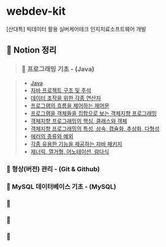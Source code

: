 # webdev-kit

[산대특] 빅데이터 활용 실버케어테크 인지치료소프트웨어 개발

## 📁 Notion 정리

> ### 💙 프로그래밍 기초 - (Java)

> - [Java](https://www.notion.so/Java-167a00321d9880c19f49e9198ab76d00?pvs=4)
> - [자바 프로젝트 구조 및 주석](https://www.notion.so/168a00321d988035aef2c0256f48e2c0?pvs=4)
> - [데이터 조작을 위한 각종 연산자](https://www.notion.so/168a00321d9880dda2d3e7b44e725e39?pvs=4)
> - [프로그램의 흐름을 제어하는 제어문](https://www.notion.so/168a00321d9880fcb0defc0bbd59cdba?pvs=4)
> - [프로그램을 객체들을 집합으로 보는 객체지향 프로그래밍](https://www.notion.so/168a00321d9880d78fbad93c92e0c23c?pvs=4)
> - [객체지향 프로그래밍의 핵심, 클래스와 객체](https://www.notion.so/168a00321d9880b3ba59d968095ea7a3?pvs=4)
> - [객체지향 프로그래밍의 특성, 상속, 캡슐화, 추상화, 다형성](https://www.notion.so/168a00321d9880de93d3f26984ad609c?pvs=4)
> - [에러의 종류와 예외](https://www.notion.so/168a00321d98809ebb06c0026bb9c0d9?pvs=4)
> - [각종 유용한 기능을 제공하는 자바 패키지](https://www.notion.so/168a00321d9880deb9f9f475d38f569d?pvs=4)
> - [제너릭, 열거형, 어노테이션, 람다식](https://www.notion.so/16ca00321d98803aa0cdd2773ebc07d3?pvs=4)

### 💙 형상(버전) 관리 - (Git & Github)

### 💙 MySQL 데이터베이스 기초 - (MySQL)

### 💙

### 💙

### 💙
